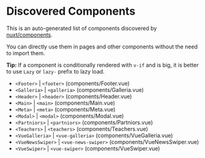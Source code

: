 # Discovered Components

This is an auto-generated list of components discovered by [nuxt/components](https://github.com/nuxt/components).

You can directly use them in pages and other components without the need to import them.

**Tip:** If a component is conditionally rendered with `v-if` and is big, it is better to use `Lazy` or `lazy-` prefix to lazy load.

- `<Footer>` | `<footer>` (components/Footer.vue)
- `<Galleria>` | `<galleria>` (components/Galleria.vue)
- `<Header>` | `<header>` (components/Header.vue)
- `<Main>` | `<main>` (components/Main.vue)
- `<Meta>` | `<meta>` (components/Meta.vue)
- `<Modal>` | `<modal>` (components/Modal.vue)
- `<Partniors>` | `<partniors>` (components/Partniors.vue)
- `<Teachers>` | `<teachers>` (components/Teachers.vue)
- `<VueGalleria>` | `<vue-galleria>` (components/VueGalleria.vue)
- `<VueNewsSwiper>` | `<vue-news-swiper>` (components/VueNewsSwiper.vue)
- `<VueSwiper>` | `<vue-swiper>` (components/VueSwiper.vue)

